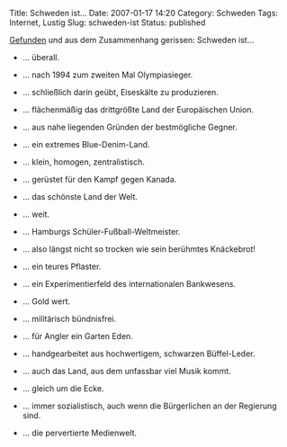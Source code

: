 Title: Schweden ist...
Date: 2007-01-17 14:20
Category: Schweden
Tags: Internet, Lustig
Slug: schweden-ist
Status: published

[Gefunden](http://www.google.com/search?num=100&hl=en&lr=&as_qdr=all&q=+%22Schweden+ist%22+-%22in+Schweden+ist%22&btnG=Search)
und aus dem Zusammenhang gerissen: Schweden ist…

-   ... überall.
-   ... nach 1994 zum zweiten Mal Olympiasieger.
-   ... schließlich darin geübt, Eiseskälte zu produzieren.
-   ... flächenmäßig das drittgrößte Land der Europäischen Union.
-   ... aus nahe liegenden Gründen der bestmögliche Gegner.
-   ... ein extremes Blue-Denim-Land.
-   ... klein, homogen, zentralistisch.
-   ... gerüstet für den Kampf gegen Kanada.
-   ... das schönste Land der Welt.
-   ... weit.
-   ... Hamburgs Schüler-Fußball-Weltmeister.
-   ... also längst nicht so trocken wie sein berühmtes Knäckebrot!
-   ... ein teures Pflaster.
-   ... ein Experimentierfeld des internationalen Bankwesens.
-   ... Gold wert.
-   ... militärisch bündnisfrei.
-   ... für Angler ein Garten Eden.
-   ... handgearbeitet aus hochwertigem, schwarzen Büffel-Leder.
-   ... auch das Land, aus dem unfassbar viel Musik kommt.
-   ... gleich um die Ecke.
-   ... immer sozialistisch, auch wenn die Bürgerlichen an der Regierung
    sind.

-   ... die pervertierte Medienwelt.

